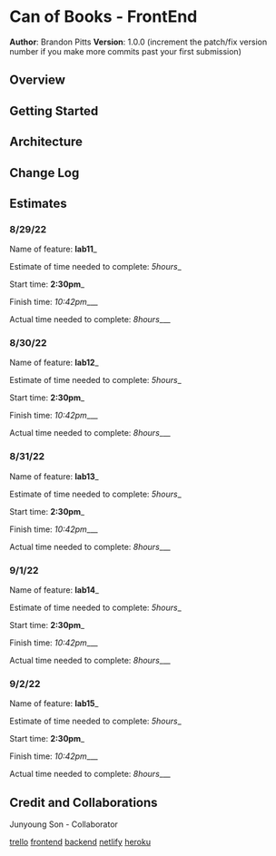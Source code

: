 # Can of Books - FrontEnd

**Author**: Brandon Pitts
**Version**: 1.0.0 (increment the patch/fix version number if you make more commits past your first submission)

## Overview
<!-- Provide a high level overview of what this application is and why you are building it, beyond the fact that it's an assignment for this class. (i.e. What's your problem domain?) -->

## Getting Started
<!-- What are the steps that a user must take in order to build this app on their own machine and get it running? -->

## Architecture
<!-- Provide a detailed description of the application design. What technologies (languages, libraries, etc) you're using, and any other relevant design information. -->

## Change Log
<!-- Use this area to document the iterative changes made to your application as each feature is successfully implemented. Use time stamps. Here's an example:

01-01-2001 4:59pm - Application now has a fully-functional express server, with a GET route for the location resource. -->

## Estimates

### 8/29/22

Name of feature: **lab11**_

Estimate of time needed to complete: _5hours__

Start time: **2:30pm**_

Finish time: _10:42pm____

Actual time needed to complete: _8hours____

### 8/30/22

Name of feature: **lab12**_

Estimate of time needed to complete: _5hours__

Start time: **2:30pm**_

Finish time: _10:42pm____

Actual time needed to complete: _8hours____

### 8/31/22

Name of feature: **lab13**_

Estimate of time needed to complete: _5hours__

Start time: **2:30pm**_

Finish time: _10:42pm____

Actual time needed to complete: _8hours____

### 9/1/22

Name of feature: **lab14**_

Estimate of time needed to complete: _5hours__

Start time: **2:30pm**_

Finish time: _10:42pm____

Actual time needed to complete: _8hours____

### 9/2/22

Name of feature: **lab15**_

Estimate of time needed to complete: _5hours__

Start time: **2:30pm**_

Finish time: _10:42pm____

Actual time needed to complete: _8hours____

## Credit and Collaborations

Junyoung Son - Collaborator

[trello](https://trello.com/b/Ko1TmmHB/building-crud-apps-with-mongodb-lab11)
[frontend](https://github.com/Junyoungson808/can-of-books-frontend)
[backend](https://github.com/brandomoki/can-of-books-backend)
[netlify](https://radiant-arithmetic-aa4507.netlify.app/)
[heroku](https://can-of-books-lab.herokuapp.com/)
